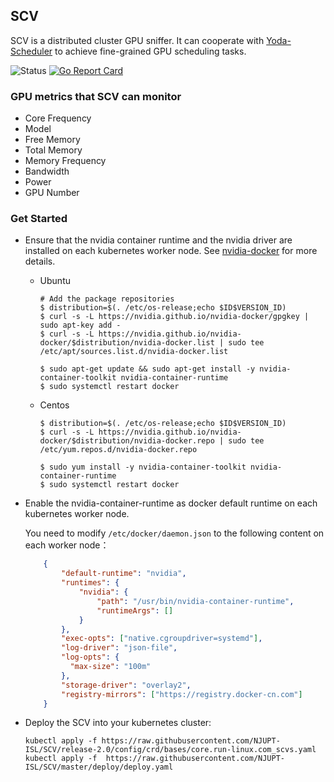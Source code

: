 ## SCV
SCV is a distributed cluster GPU sniffer. 
It can cooperate with [Yoda-Scheduler](https://github.com/NJUPT-ISL/Yoda-Scheduler) to achieve 
fine-grained GPU scheduling tasks.

![Status](https://github.com/NJUPT-ISL/SCV/workflows/Go/badge.svg)
[![Go Report Card](https://goreportcard.com/badge/github.com/NJUPT-ISL/SCV)](https://goreportcard.com/report/github.com/NJUPT-ISL/SCV)
### GPU metrics that SCV can monitor
- Core Frequency
- Model
- Free Memory 
- Total Memory 
- Memory Frequency
- Bandwidth
- Power
- GPU Number
### Get Started
- Ensure that the nvidia container runtime and the nvidia driver are installed on each kubernetes worker node. See [nvidia-docker](https://github.com/NVIDIA/nvidia-docker#quickstart)
for more details.
    -  Ubuntu 
    
       ```shell
       # Add the package repositories
       $ distribution=$(. /etc/os-release;echo $ID$VERSION_ID)
       $ curl -s -L https://nvidia.github.io/nvidia-docker/gpgkey | sudo apt-key add -
       $ curl -s -L https://nvidia.github.io/nvidia-docker/$distribution/nvidia-docker.list | sudo tee /etc/apt/sources.list.d/nvidia-docker.list
            
       $ sudo apt-get update && sudo apt-get install -y nvidia-container-toolkit nvidia-container-runtime
       $ sudo systemctl restart docker
        ```
    - Centos
    
        ```shell
        $ distribution=$(. /etc/os-release;echo $ID$VERSION_ID)
        $ curl -s -L https://nvidia.github.io/nvidia-docker/$distribution/nvidia-docker.repo | sudo tee /etc/yum.repos.d/nvidia-docker.repo
            
        $ sudo yum install -y nvidia-container-toolkit nvidia-container-runtime
        $ sudo systemctl restart docker
        ```
- Enable the nvidia-container-runtime as docker default runtime on each kubernetes worker node.

    You need to modify `/etc/docker/daemon.json` to the following content on each worker node：
    ```json
        {
            "default-runtime": "nvidia",
            "runtimes": {
                "nvidia": {
                    "path": "/usr/bin/nvidia-container-runtime",
                    "runtimeArgs": []
                }
            },
            "exec-opts": ["native.cgroupdriver=systemd"],
            "log-driver": "json-file",
            "log-opts": {
              "max-size": "100m"
            },
            "storage-driver": "overlay2",
            "registry-mirrors": ["https://registry.docker-cn.com"]
        }
    ```
- Deploy the SCV into your kubernetes cluster:
    ```shell
    kubectl apply -f https://raw.githubusercontent.com/NJUPT-ISL/SCV/release-2.0/config/crd/bases/core.run-linux.com_scvs.yaml
    kubectl apply -f  https://raw.githubusercontent.com/NJUPT-ISL/SCV/master/deploy/deploy.yaml
    ```

